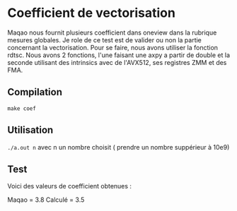 # Coefficient de vectorisation
Maqao nous fournit plusieurs coefficient dans oneview dans la rubrique
mesures globales. Je role de ce test est de valider ou non la partie
concernant la vectorisation. Pour se faire, nous avons utiliser la
fonction rdtsc. Nous avons 2 fonctions, l'une faisant une axpy a partir
de double et la seconde utilisant des intrinsics avec de l'AVX512, ses 
registres ZMM et des FMA.

## Compilation
`make coef`

## Utilisation
`./a.out n` 
avec n un nombre choisit ( prendre un nombre suppérieur à 10e9) 

## Test
Voici des valeurs de coefficient obtenues :

Maqao = 3.8
Calculé = 3.5
